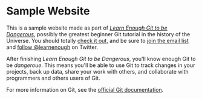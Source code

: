 # Sample Website

This is a sample website made as part of [*Learn Enough Git to be Dangerous*](https://learnenough.com/git-tutorial), possibly the greatest beginner Git tutorial in the history of the Universe.  You should totally [check it out](https://www.learnenough.com/git-tutorial), and be sure to [join the email list](https://www.learnenough.com/#email_list) and [follow @learnenough](http://twitter.com/learnenough) on Twitter.  

After finishing *Learn Enough Git to be Dangerous*, you'll know enough Git to be *dangeroue*.  This means you'll be able to use Git to track changes in your projects, back up data, share your work with others, and collaborate with programmers and others users of Git.  

For more information on Git, see the [official Git documentation](https://git-scm.com/).
